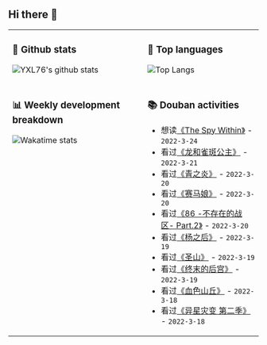 ## Hi there 👋

<table>
<tr>
<td valign="top" width="54%">

### 🔭 Github stats

![YXL76's github stats](https://github-readme-stats.yxl76.vercel.app/api?username=YXL76&count_private=true&show_icons=true&include_all_commits=true&theme=prussian&line_height=28&disable_animations=true)

</td>

<td valign="top" width="46%">

### 🌱 Top languages

![Top Langs](https://github-readme-stats.yxl76.vercel.app/api/top-langs/?username=YXL76&layout=compact&theme=prussian&langs_count=8&hide=HTML,CSS,SCSS)

</td>
</tr>
<tr>
<td valign="top" width="54%">

### 📊 Weekly development breakdown

![Wakatime stats](https://github-readme-stats.yxl76.vercel.app/api/wakatime?username=YXL76&layout=compact&theme=prussian)


</td>
<td valign="top" width="46%">

### 📚 Douban activities

- 想读[《The Spy Within》](https://book.douban.com/subject/3284761/) - `2022-3-24`
- 看过[《龙和雀斑公主》](http://movie.douban.com/subject/35287908/) - `2022-3-21`
- 看过[《青之炎》](http://movie.douban.com/subject/1389924/) - `2022-3-20`
- 看过[《赛马娘》](http://movie.douban.com/subject/30203373/) - `2022-3-20`
- 看过[《86 -不存在的战区- Part.2》](http://movie.douban.com/subject/35510433/) - `2022-3-20`
- 看过[《杨之后》](http://movie.douban.com/subject/30475837/) - `2022-3-19`
- 看过[《圣山》](http://movie.douban.com/subject/1756834/) - `2022-3-19`
- 看过[《终末的后宫》](http://movie.douban.com/subject/35071015/) - `2022-3-19`
- 看过[《血色山丘》](http://movie.douban.com/subject/3564279/) - `2022-3-18`
- 看过[《异星灾变 第二季》](http://movie.douban.com/subject/35206532/) - `2022-3-18`

</td>
</tr>
</table>

<!--
**YXL76/YXL76** is a ✨ _special_ ✨ repository because its `README.md` (this file) appears on your GitHub profile.

Here are some ideas to get you started:

- 🔭 I’m currently working on ...
- 🌱 I’m currently learning ...
- 👯 I’m looking to collaborate on ...
- 🤔 I’m looking for help with ...
- 💬 Ask me about ...
- 📫 How to reach me: ...
- 😄 Pronouns: ...
- ⚡ Fun fact: ...
-->
